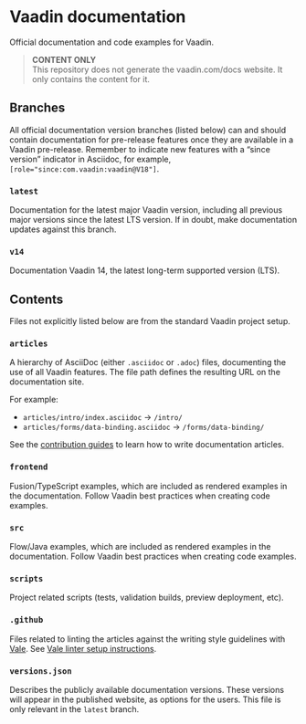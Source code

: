 # Vaadin documentation

Official documentation and code examples for Vaadin.

> **CONTENT ONLY**  
> This repository does not generate the vaadin.com/docs website. It only contains the content for it.

## Branches

All official documentation version branches (listed below) can and should contain documentation for pre-release features once they are available in a Vaadin pre-release. Remember to indicate new features with a “since version” indicator in Asciidoc, for example, `[role="since:com.vaadin:vaadin@V18"]`.

### `latest`

Documentation for the latest major Vaadin version, including all previous major versions since the latest LTS version. If in doubt, make documentation updates against this branch.

### `v14`

Documentation Vaadin 14, the latest long-term supported version (LTS).

## Contents

Files not explicitly listed below are from the standard Vaadin project setup.

### `articles`

A hierarchy of AsciiDoc (either `.asciidoc` or `.adoc`) files, documenting the use of all Vaadin features. The file path defines the resulting URL on the documentation site.

For example:

- `articles/intro/index.asciidoc` → `/intro/`
- `articles/forms/data-binding.asciidoc` → `/forms/data-binding/`

See the [contribution guides](https://vaadin.com/docs/latest/contributing-docs/overview) to learn how to write documentation articles.

### `frontend`

Fusion/TypeScript examples, which are included as rendered examples in the documentation. Follow Vaadin best practices when creating code examples.

### `src`

Flow/Java examples, which are included as rendered examples in the documentation. Follow Vaadin best practices when creating code examples.

### `scripts`

Project related scripts (tests, validation builds, preview deployment, etc).

### `.github`

Files related to linting the articles against the writing style guidelines with [Vale](https://docs.errata.ai/vale/about). See [Vale linter setup instructions](https://vaadin.com/docs/latest/contributing-docs/editing-tools/#vale).

### `versions.json`

Describes the publicly available documentation versions. These versions will appear in the published website, as options for the users. This file is only relevant in the `latest` branch.
